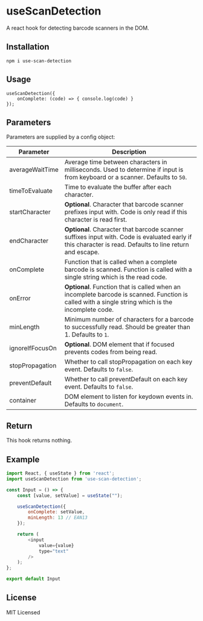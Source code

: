 # useScanDetection

A react hook for detecting barcode scanners in the DOM.

## Installation

```
npm i use-scan-detection
```

## Usage

```
useScanDetection({
    onComplete: (code) => { console.log(code) }
});
```

## Parameters

Parameters are supplied by a config object:

|   Parameter   |   Description |
|   ---         |   ---         |
|   averageWaitTime    | Average time between characters in milliseconds. Used to determine if input is from keyboard or a scanner. Defaults to `50`. |
| timeToEvaluate    | Time to evaluate the buffer after each character. |
| startCharacter | **Optional**. Character that barcode scanner prefixes input with. Code is only read if this character is read first. |
| endCharacter | **Optional**. Character that barcode scanner suffixes input with. Code is evaluated early if this character is read. Defaults to line return and escape. |
| onComplete | Function that is called when a complete barcode is scanned. Function is called with a single string which is the read code. |
| onError | **Optional**. Function that is called when an incomplete barcode is scanned. Function is called with a single string which is the incomplete code. |
| minLength | Minimum number of characters for a barcode to successfully read. Should be greater than 1. Defaults to `1`. |
| ignoreIfFocusOn | **Optional**. DOM element that if focused prevents codes from being read. |
| stopPropagation | Whether to call stopPropagation on each key event. Defaults to `false`. |
| preventDefault | Whether to call preventDefault on each key event. Defaults to `false`. |
| container | DOM element to listen for keydown events in. Defaults to `document`.

## Return
This hook returns nothing.

## Example
```js
import React, { useState } from 'react';
import useScanDetection from 'use-scan-detection';

const Input = () => {
    const [value, setValue] = useState("");

    useScanDetection({
        onComplete: setValue,
        minLength: 13 // EAN13
    });

    return (
        <input 
            value={value} 
            type="text"
        />
    );
};

export default Input
```

## License
MIT Licensed